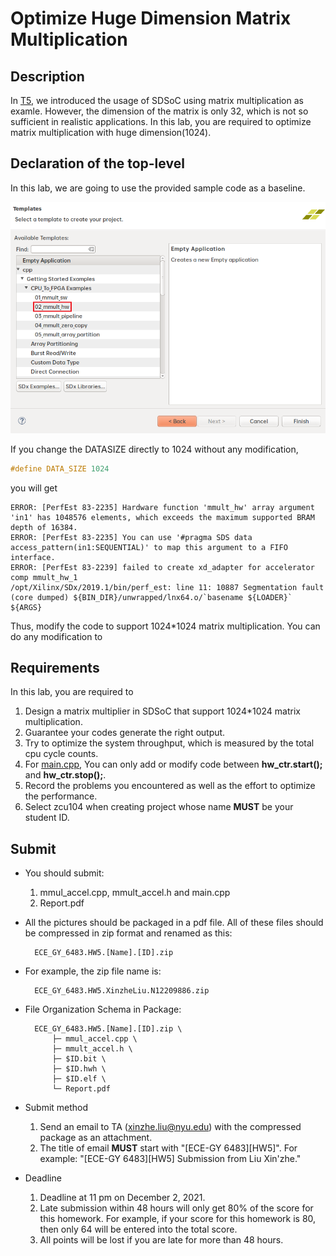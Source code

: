 # Optimize Huge Dimension Matrix Multiplication
## Description
In [T5](T5.md), we introduced the usage of SDSoC using matrix multiplication as examle. However, the dimension of the matrix is only 32, which is not so sufficient in realistic applications. In this lab, you are required to optimize matrix multiplication with huge dimension(1024). 
## Declaration of the top-level
In this lab, we are going to use the provided sample code as a baseline.

![image](pic/HW5/1.png)

If you change the DATASIZE directly to 1024 without any modification, 
```cpp
#define DATA_SIZE 1024
```
you will get
```
ERROR: [PerfEst 83-2235] Hardware function 'mmult_hw' array argument 'in1' has 1048576 elements, which exceeds the maximum supported BRAM depth of 16384.
ERROR: [PerfEst 83-2235] You can use '#pragma SDS data access_pattern(in1:SEQUENTIAL)' to map this argument to a FIFO interface.
ERROR: [PerfEst 83-2239] failed to create xd_adapter for accelerator comp mmult_hw_1
/opt/Xilinx/SDx/2019.1/bin/perf_est: line 11: 10887 Segmentation fault      (core dumped) ${BIN_DIR}/unwrapped/lnx64.o/`basename ${LOADER}` ${ARGS}
```
Thus, modify the code to support 1024*1024 matrix multiplication. You can do any modification to 

## Requirements
In this lab, you are required to
1. Design a matrix multiplier in SDSoC that support 1024*1024 matrix multiplication.
2. Guarantee your codes generate the right output. 
3. Try to optimize the system throughput, which is measured by the total cpu cycle counts. 
4. For [main.cpp](src/HW5/src/main.cpp), You can only add or modify code between **hw_ctr.start();** and **hw_ctr.stop();**.
4. Record the problems you encountered as well as the effort to optimize the performance.
5. Select zcu104 when creating project whose name **MUST** be your student ID.

## Submit
+ You should submit:
	1. mmul_accel.cpp, mmult_accel.h and main.cpp
	2. Report.pdf

+ All the pictures should be packaged in a pdf file. All of these files should be compressed in zip format and renamed as this: 

		ECE_GY_6483.HW5.[Name].[ID].zip	

+ For example, the zip file name is: 

        ECE_GY_6483.HW5.XinzheLiu.N12209886.zip

+ File Organization Schema in Package:

		ECE_GY_6483.HW5.[Name].[ID].zip \
			├─ mmul_accel.cpp \
			├─ mmult_accel.h \
			├─ $ID.bit \
			├─ $ID.hwh \
			├─ $ID.elf \
			└─ Report.pdf

+ Submit method
	1. Send an email to TA (xinzhe.liu@nyu.edu) with the compressed package as an attachment.
	2. The title of email **MUST** start with "[ECE-GY 6483][HW5]". For example: "[ECE-GY 6483][HW5] Submission from Liu Xin'zhe."

+ Deadline
	1. Deadline at 11 pm on December 2, 2021.
	2. Late submission within 48 hours will only get 80% of the score for this homework. For example, if your score for this homework is 80, then only 64 will be entered into the total score.
	3. All points will be lost if you are late for more than 48 hours.